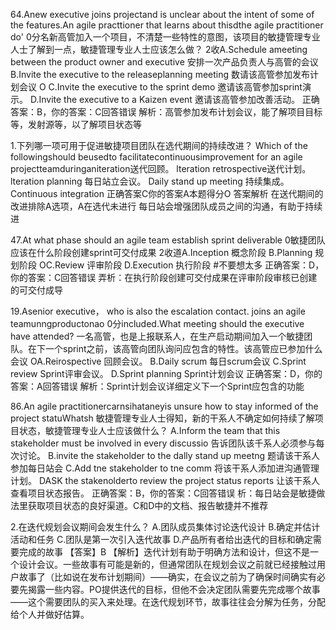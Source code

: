 64.Anew executive joins projectand is unclear about the intent of some of the features.An agile practtioner that learns about thisdthe agile practitioner do'
0分名新高管加入一个项目，不清楚一些特性的意图，该项目的敏捷管理专业人士了解到一点，敏捷管理专业人士应该怎么做？
2收A.Schedule ameeting between the product owner and executive
安排一次产品负责人与高管的会议
B.Invite the executive to the releaseplanning meeting
数请该高管参加发布计划会议
O C.Invite the executive to the sprint demo
邀请该高管参加sprint演示。
D.Invite the executive to a Kaizen event
邀请该高管参加改善活动。
正确答案：B，你的答案：C回答错误
解析：高管参加发布计划会议，能了解项目目标等，发射源等，以了解项目状态等

1.下列哪一项可用于促进敏捷项目团队在选代期间的持续改进？
Which of the followingshould beusedto
facilitatecontinuousimprovement for an agile
projectteamduringaniteration送代回顾。
lteration retrospective送代计划。
lteration planning
每日站立会议。
Daily stand up meeting
持续集成。
Continuous integration
正确答案C你的答案A本题得分O
答案解析
在送代期间的改进排除A选项，A在选代未进行
每日站会增强团队成员之间的沟通，有助于持续进

47.At what phase should an agile team establish sprint deliverable
0敏捷团队应该在什么阶段创建sprint可交付成果
2收道A.Inception
概念阶段
B.Planning
规划阶段
OC.Review
评审阶段
D.Execution
执行阶段  #不要想太多
正确答案：D，你的答案：C回答错误
弄析：在执行阶段创建可交付成果在评审阶段审核已创建的可交付成导


19.Asenior executive， who is also the escalation contact. joins an agile teamunngproductonao
0分included.What meeting should the executive have attended?
一名高管，也是上报联系人，在生产启动期间加入一个敏捷团队。在下一个sprint之前，该高管向团队询问应包含的特性。该高管应已参加什么会议
OA.Reirospective
回顾会议。
B.Daily scrum
每日scrum会议
C.Sprint review
Sprint评审会议。
D.Sprint planning
Sprint计划会议
正确答案：D，你的答案：A回答错误
解析：Sprint计划会议详细定义下一个Sprint应包含的功能


86.An agile practitionercarnsihataneyis unsure how to stay informed of the project statuWhatsh
敏捷管理专业人士得知，新的干系人不确定如何持续了解项目状态，敏捷管理专业人士应该做什么？
A.Inform the team that this stakeholder must be involved in every discussio
告诉团队该千系人必须参与每次讨论。
B.invite the stakeholder to the dally stand up meetng
题请该干系人参加每日站会
C.Add tne stakeholder to tne comm
将该干系人添加进沟通管理计划。
DASK the stakenolderto review the project status reports
让该干系人查看项目状态报告。
正确答案：B，你的答案：C回答错误
析：每日站会是敏捷做法里获取项目状态的良好渠道。C和D中的文档、报告敏捷并不推荐

2.在迭代规划会议期间会发生什么？
A.团队成员集体讨论迭代设计 
B.确定并估计活动和任务
C.团队是第一次引入迭代故事 
D.产品所有者给出迭代的目标和确定需要完成的故事 
【答案】B 【解析】迭代计划有助于明确方法和设计，但这不是一个设计会议。一些故事有可能是新的，但通常团队在规划会议之前就已经接触过用户故事了（比如说在发布计划期间）——确实，在会议之前为了确保时间确实有必要先揭露一些内容。PO提供迭代的目标，但他不会决定团队需要先完成哪个故事——这个需要团队的买入来处理。在迭代规划环节，故事往往会分解为任务，分配给个人并做好估算。
